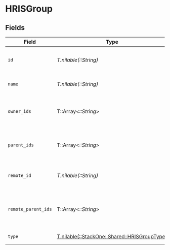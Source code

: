 # HRISGroup


## Fields

| Field                                                                                | Type                                                                                 | Required                                                                             | Description                                                                          | Example                                                                              |
| ------------------------------------------------------------------------------------ | ------------------------------------------------------------------------------------ | ------------------------------------------------------------------------------------ | ------------------------------------------------------------------------------------ | ------------------------------------------------------------------------------------ |
| `id`                                                                                 | *T.nilable(::String)*                                                                | :heavy_minus_sign:                                                                   | Unique identifier                                                                    | 8187e5da-dc77-475e-9949-af0f1fa4e4e3                                                 |
| `name`                                                                               | *T.nilable(::String)*                                                                | :heavy_minus_sign:                                                                   | The name of the group                                                                |                                                                                      |
| `owner_ids`                                                                          | T::Array<*::String*>                                                                 | :heavy_minus_sign:                                                                   | The list of group owner ids of the given group                                       |                                                                                      |
| `parent_ids`                                                                         | T::Array<*::String*>                                                                 | :heavy_minus_sign:                                                                   | The list of parent group ids of the given group                                      |                                                                                      |
| `remote_id`                                                                          | *T.nilable(::String)*                                                                | :heavy_minus_sign:                                                                   | Provider's unique identifier                                                         | 8187e5da-dc77-475e-9949-af0f1fa4e4e3                                                 |
| `remote_parent_ids`                                                                  | T::Array<*::String*>                                                                 | :heavy_minus_sign:                                                                   | Provider's list of parent group ids of the given group                               |                                                                                      |
| `type`                                                                               | [T.nilable(::StackOne::Shared::HRISGroupType)](../../models/shared/hrisgrouptype.md) | :heavy_minus_sign:                                                                   | The type of the group                                                                |                                                                                      |